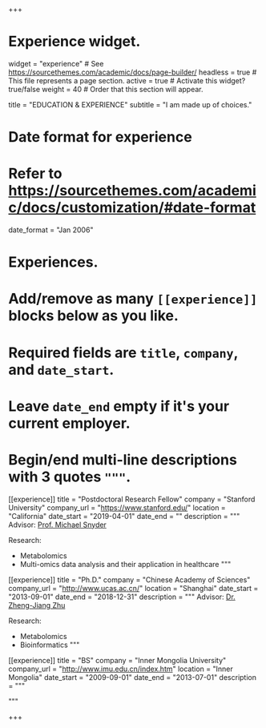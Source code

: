 +++
# Experience widget.
widget = "experience"  # See https://sourcethemes.com/academic/docs/page-builder/
headless = true  # This file represents a page section.
active = true  # Activate this widget? true/false
weight = 40  # Order that this section will appear.

title = "EDUCATION & EXPERIENCE"
subtitle = "I am made up of choices."

# Date format for experience
#   Refer to https://sourcethemes.com/academic/docs/customization/#date-format
date_format = "Jan 2006"

# Experiences.
#   Add/remove as many `[[experience]]` blocks below as you like.
#   Required fields are `title`, `company`, and `date_start`.
#   Leave `date_end` empty if it's your current employer.
#   Begin/end multi-line descriptions with 3 quotes `"""`.
[[experience]]
  title = "Postdoctoral Research Fellow"
  company = "Stanford University"
  company_url = "https://www.stanford.edu/"
  location = "California"
  date_start = "2019-04-01"
  date_end = ""
  description = """
  Advisor: [Prof. Michael Snyder](http://snyderlab.stanford.edu/)
  
  Research:
  
  * Metabolomics
  * Multi-omics data analysis and their application in healthcare
  """

[[experience]]
  title = "Ph.D."
  company = "Chinese Academy of Sciences"
  company_url = "http://www.ucas.ac.cn/"
  location = "Shanghai"
  date_start = "2013-09-01"
  date_end = "2018-12-31"
  description = """
   Advisor: [Dr. Zheng-Jiang Zhu](http://www.zhulab.cn/index.php)
  
  Research:
  
  * Metabolomics
  * Bioinformatics
  """
  
[[experience]]
  title = "BS"
  company = "Inner Mongolia University"
  company_url = "http://www.imu.edu.cn/index.htm"
  location = "Inner Mongolia"
  date_start = "2009-09-01"
  date_end = "2013-07-01"
  description = """

  """
  


  

+++
